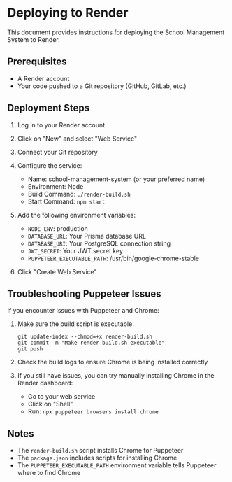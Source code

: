 # Deploying to Render

This document provides instructions for deploying the School Management System to Render.

## Prerequisites

- A Render account
- Your code pushed to a Git repository (GitHub, GitLab, etc.)

## Deployment Steps

1. Log in to your Render account
2. Click on "New" and select "Web Service"
3. Connect your Git repository
4. Configure the service:
   - Name: school-management-system (or your preferred name)
   - Environment: Node
   - Build Command: `./render-build.sh`
   - Start Command: `npm start`

5. Add the following environment variables:
   - `NODE_ENV`: production
   - `DATABASE_URL`: Your Prisma database URL
   - `DATABASE_URI`: Your PostgreSQL connection string
   - `JWT_SECRET`: Your JWT secret key
   - `PUPPETEER_EXECUTABLE_PATH`: /usr/bin/google-chrome-stable

6. Click "Create Web Service"

## Troubleshooting Puppeteer Issues

If you encounter issues with Puppeteer and Chrome:

1. Make sure the build script is executable:
   ```
   git update-index --chmod=+x render-build.sh
   git commit -m "Make render-build.sh executable"
   git push
   ```

2. Check the build logs to ensure Chrome is being installed correctly

3. If you still have issues, you can try manually installing Chrome in the Render dashboard:
   - Go to your web service
   - Click on "Shell"
   - Run: `npx puppeteer browsers install chrome`

## Notes

- The `render-build.sh` script installs Chrome for Puppeteer
- The `package.json` includes scripts for installing Chrome
- The `PUPPETEER_EXECUTABLE_PATH` environment variable tells Puppeteer where to find Chrome 